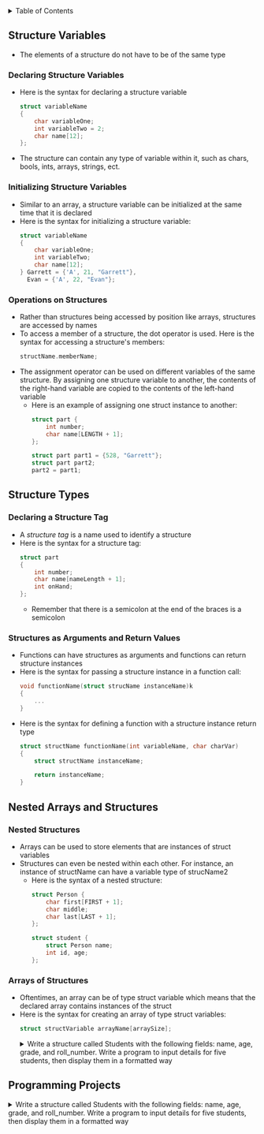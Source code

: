 <details>
<summary>Table of Contents</summary>
<ol>
  <li>
    <a href='#structure-variables'>Structure Variables</a>
  </li>    
  <li>
    <a href='#structure-types'>Structure Types</a>
  </li>    
  <li>
    <a href='#nested-arrays-and-structures'>Nested Arrays and Structures</a>
  </li>  
  <li>
    <a href='#programming-projects'>Programming Projects</a>
  </li>    
</ol>
</details>

## Structure Variables
<ul>
  <li>
    <a>The elements of a structure do not have to be of the same type</a>
  </li>
</ul>    

### Declaring Structure Variables
<ul>
  <li>
    <a>Here is the syntax for declaring a structure variable</a>

```c
struct variableName
{
    char variableOne;
    int variableTwo = 2;
    char name[12];
};
```
  </li>
  <li>
    <a>The structure can contain any type of variable within it, such as chars, bools, ints, arrays, strings, ect.</a>
  </li>  
</ul>  

### Initializing Structure Variables
<ul>
  <li>
    <a>Similar to an array, a structure variable can be initialized at the same time that it is declared</a>
  </li>
  <li>
    <a>Here is the syntax for initializing a structure variable:</a>

```c
struct variableName
{
    char variableOne;
    int variableTwo;
    char name[12];
} Garrett = {'A', 21, "Garrett"},
  Evan = {'A', 22, "Evan"};
```
  </li>    
</ul>    

### Operations on Structures
<ul>
  <li>
    <a>Rather than structures being accessed by position like arrays, structures are accessed by names</a>
  </li>
  <li>
    <a>To access a member of a structure, the dot operator is used. Here is the syntax for accessing a structure's members:</a>

```c
structName.memberName;
```
  </li>
  <li>
    <a>The assignment operator can be used on different variables of the same structure. By assigning one structure variable to another, the contents of the right-hand variable are copied to the contents of the left-hand variable</a>
    <ul>
      <li>
        <a>Here is an example of assigning one struct instance to another:</a>

```c
struct part {
    int number;
    char name[LENGTH + 1];
};

struct part part1 = {528, "Garrett"};
struct part part2;
part2 = part1;
```
  </li>
  </ul>
  </li>  
</ul>    

## Structure Types
### Declaring a Structure Tag
<ul>
  <li>
    <a>A <em>structure tag</em> is a name used to identify a structure</a>
  </li>
  <li>
    <a>Here is the syntax for a structure tag:</a>

```c
struct part
{
    int number;
    char name[nameLength + 1];
    int onHand;
}; 
```
  <ul>
    <li>
      <a>Remember that there is a semicolon at the end of the braces is a semicolon</a>
    </li>  
  </ul>
  </li>  
</ul>  

### Structures as Arguments and Return Values
<ul>
  <li>
    <a>Functions can have structures as arguments and functions can return structure instances</a>
  </li>
  <li>
    <a>Here is the syntax for passing a structure instance in a function call:</a>

```c
void functionName(struct strucName instanceName)k
{
    ...
}
```
  </li>
  <li>
    <a>Here is the syntax for defining a function with a structure instance return type</a>

```c
struct structName functionName(int variableName, char charVar)
{
    struct structName instanceName;

    return instanceName;
}
```
  </li>
</ul>  

## Nested Arrays and Structures
### Nested Structures
<ul>
  <li>
    <a>Arrays can be used to store elements that are instances of struct variables</a>
  </li>
  <li>
    <a>Structures can even be nested within each other. For instance, an instance of structName can have a variable type of strucName2</a>
    <ul>
      <li>
        <a>Here is the syntax of a nested structure:</a>

```c 
struct Person {
    char first[FIRST + 1];
    char middle;
    char last[LAST + 1];
};

struct student {
    struct Person name;
    int id, age;
};
```
  </li>
  </ul>
  </li>
</ul>    

### Arrays of Structures
<ul>
  <li>
    <a>Oftentimes, an array can be of type struct variable which means that the declared array contains instances of the struct</a>
  </li>
  <li>
    <a>Here is the syntax for creating an array of type struct variables:</a>

```c
struct structVariable arrayName[arraySize];
```
  </li>
  <details>
    <summary>Write a structure called Students with the following fields: name, age, grade, and roll_number. Write a program to input details for five students, then display them in a formatted way</summary>

```c
//Complete the search function that loops up the part in inv (an array of struct part). The function prompts the user to enter a part number. If the part exists, print the name and quantity on hand; if not, print a "part not found" message. Parameter np contains the number of parts in the array

//Assume the structure part is defined as:
struct part {
    int number;
    char name[31];
    int on_hand;
};

void search(struct part inv[], int np)
{
    int number;
    printf("Enter part number: ");
    scanf("%d", &number);
}
```
<ul>
  <details>
    <summary>Output</summary>

```c 
void search(struct part inv[], int np)
{
    int number, found = 0;

    printf("Enter part number: ");
    scanf("%d", &number);

    for (int i = 0; i < np; i++)
        if (inv[i].number == number) {
            printf("%s", inv[i].name);
            printf("%d", inv[i].on_hand);
        }

    if (!found)
        printf("part not found");
}
```
  </details>
    </ul>  
  </details>
</ul>    

## Programming Projects
<details>
    <summary>Write a structure called Students with the following fields: name, age, grade, and roll_number. Write a program to input details for five students, then display them in a formatted way</summary>

```c
#include <stdio.h>

//macro definition for the maximum number of students allowed in the class
#define MAX_STUDENTS 5

//structure to store student information
struct Student
{
    char name[50];
    int age;
    float grade;
    int rollNum;
};

//getInfo function to get student information from the user
void getInfo(struct Student *);

//printInfo function to print student information
void printInfo(struct Student *);

int main()
{
    //array of student structures to store the information of all students in the class
    struct Student students[MAX_STUDENTS];

    //get student information from the user and store it in the array
    getInfo(students);
    //print the information
    printInfo(students);

}

//getInfo function to get student information from the user
void getInfo(struct Student *student)
{
    //loop to get information for each student in the class
    for (int i = 0; i < MAX_STUDENTS; i++)
    {
        printf("Enter name: ");
        scanf("%s", student[i].name);

        printf("Enter age: ");
        scanf("%d", &student[i].age);

        printf("Enter grade: ");
        scanf("%f", &student[i].grade);

        printf("Enter roll number: ");
        scanf("%d", &student[i].rollNum);

        printf("\n");
    }
}

//printInfo function to print student information
void printInfo(struct Student *student)
{
    printf("Name\tAge\tGrade\tRoll Number\n");

    //loop to print information for each student in the class
    for (int i = 0; i < MAX_STUDENTS; i++)
        printf("%s\t%d\t%.2f\t%d\n", student[i].name, student[i].age, student[i].grade, student[i].rollNum);
}
```
<ul>
  <details>
    <summary>Output</summary>
      <pre>
        <code>
Enter name: Garrett
Enter age: 21
Enter grade: 12
Enter roll number: 3113

Enter name: Evan
Enter age: 17
Enter grade: 99
Enter roll number: 999

Enter name: Marissa
Enter age: 15
Enter grade: 97
Enter roll number: 83473

Enter name: David
Enter age: 60
Enter grade: 93
Enter roll number: 39434

Enter name: Michelle
Enter age: 57
Enter grade: 87
Enter roll number: 324892

Name    Age     Grade   Roll Number
Garrett 21      12.00   3113
Evan    17      99.00   999
Marissa 15      97.00   83473
David   60      93.00   39434
Michelle        57      87.00   324892
        </code>
        </pre>  
      </details>
    </ul>  
  </details>
